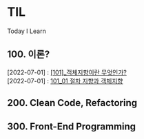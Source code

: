 # TIL
Today I Learn

## 100. 이론?
[2022-07-01] : [[101]_객체지향이란 무엇인가?](https://github.com/JuniorMSG/TIL/tree/main/100_%20%EC%9D%B4%EB%A1%A0/%5B101%5D_%EA%B0%9D%EC%B2%B4%20%EC%A7%80%ED%96%A5%20%ED%94%84%EB%A1%9C%EA%B7%B8%EB%9E%98%EB%B0%8D%20(OOP)%EB%9E%80%20%EB%AC%B4%EC%97%87%EC%9D%B8%EA%B0%80)  
[2022-07-01] : [101_01 절차 지향과 객체지향](https://github.com/JuniorMSG/TIL/blob/main/100_%20%EC%9D%B4%EB%A1%A0/%5B101%5D_%EA%B0%9D%EC%B2%B4%20%EC%A7%80%ED%96%A5%20%ED%94%84%EB%A1%9C%EA%B7%B8%EB%9E%98%EB%B0%8D%20(OOP)%EB%9E%80%20%EB%AC%B4%EC%97%87%EC%9D%B8%EA%B0%80/%5B101_01%5D_%EC%A0%88%EC%B0%A8%20%EC%A7%80%ED%96%A5%EA%B3%BC%20%EA%B0%9D%EC%B2%B4%EC%A7%80%ED%96%A5.md)  


## 200. Clean Code, Refactoring 

## 300. Front-End Programming 
